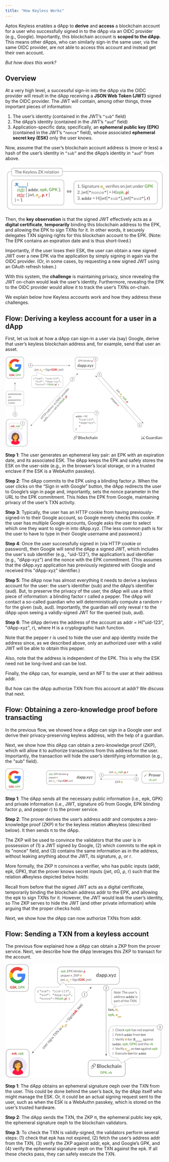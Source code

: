 ```yaml
---
title: "How Keyless Works"
---
```


Aptos Keyless enables a dApp to **derive** and **access** a blockchain account for a user who successfully signed in to the dApp via an OIDC provider (e.g., Google). Importantly, this blockchain account is **scoped to the dApp**. This means other dApps, who can similarly sign-in the same user, via the same OIDC provider, are not able to access this account and instead get their own account.

_But how does this work?_

## Overview

At a very high level, a successful sign-in into the dApp via the OIDC provider will result in the dApp receiving a **JSON Web Token (JWT)** signed by the OIDC provider. The JWT will contain, among other things, three important pieces of information:

1. The user’s identity (contained in the JWT’s `“sub”` field)
2. The dApp’s identity (contained in the JWT’s `“aud”` field)
3. Application-specific data; specifically, an **ephemeral public key (EPK)** (contained in the JWT’s `“nonce”` field), whose associated **ephemeral secret key (ESK)** only the user knows.

Now, assume that the user’s blockchain account address is (more or less) a hash of the user’s identity in `“sub”` and the dApp’s identity in `“aud”` from above.

![Keyless relation diagram](../../static/aptos-keyless/keyless_relation.png "Keyless relation diagram")

Then, the **key observation** is that the signed JWT effectively acts as a **digital certificate**, **temporarily** binding this blockchain address to the EPK, and allowing the EPK to sign TXNs for it. In other words, it securely delegates TXN signing rights for this blockchain account to the EPK. (Note: The EPK contains an expiration date and is thus short-lived.)

Importantly, if the user loses their ESK, the user can obtain a new signed JWT over a new EPK via the application by simply signing in again via the OIDC provider. (Or, in some cases, by requesting a new signed JWT using an OAuth refresh token.)

With this system, the **challenge** is maintaining privacy, since revealing the JWT on-chain would leak the user’s identity. Furthermore, revealing the EPK to the OIDC provider would allow it to track the user’s TXNs on-chain.

We explain below how Keyless accounts work and how they address these challenges.

## Flow: Deriving a keyless account for a user in a dApp

First, let us look at how a dApp can sign-in a user via (say) Google, derive that user’s keyless blockchain address and, for example, send that user an asset.

![Keyless account diagram](../../static/aptos-keyless/keyless-account.png "Keyless account diagram")

**Step 1**: The user generates an ephemeral key pair: an EPK with an expiration date, and its associated ESK. The dApp keeps the EPK and safely stores the ESK on the user-side (e.g., in the browser’s local storage, or in a trusted enclave if the ESK is a WebAuthn passkey).

**Step 2**: The dApp commits to the EPK using a blinding factor $\rho$. When the user clicks on the “Sign in with Google” button, the dApp redirects the user to Google’s sign in page and, importantly, sets the nonce parameter in the URL to the EPK commitment. This hides the EPK from Google, maintaining privacy of the user’s TXN activity.

**Step 3**: Typically, the user has an HTTP cookie from having previously-signed-in to their Google account, so Google merely checks this cookie. If the user has multiple Google accounts, Google asks the user to select which one they want to sign-in into dApp.xyz. (The less common path is for the user to have to type in their Google username and password.)

**Step 4**: Once the user successfully signed in (via HTTP cookie or password), then Google will send the dApp a signed JWT, which includes the user's sub identifier (e.g., "uid-123"), the application’s aud identifier (e.g., "dApp-xyz") and the nonce with the EPK commitment. (This assumes that the dApp.xyz application has previously registered with Google and received this "dApp-xyz" identifier.)

**Step 5**: The dApp now has almost everything it needs to derive a keyless account for the user: the user’s identifier (sub) and the dApp’s identifier (aud). But, to preserve the privacy of the user, the dApp will use a third piece of information: a blinding factor r called a pepper. The dApp will contact a so-called guardian who will deterministically compute a random r for the given (sub, aud). Importantly, the guardian will only reveal r to the dApp upon seeing a validly-signed JWT for the queried (sub, aud).

**Step 6**: The dApp derives the address of the account as addr = H("uid-123", "dApp-xyz", r), where H is a cryptographic hash function.

Note that the pepper r is used to hide the user and app identity inside the address since, as we described above, only an authorized user with a valid JWT will be able to obtain this pepper.

Also, note that the address is independent of the EPK. This is why the ESK need not be long-lived and can be lost.

Finally, the dApp can, for example, send an NFT to the user at their address addr.

But how can the dApp authorize TXN from this account at addr? We discuss that next.

## Flow: Obtaining a zero-knowledge proof before transacting

In the previous flow, we showed how a dApp can sign in a Google user and derive their privacy-preserving keyless address, with the help of a guardian.

Next, we show how this dApp can obtain a zero-knowledge proof (ZKP), which will allow it to authorize transactions from this address for the user. Importantly, the transaction will hide the user’s identifying information (e.g., the "sub" field).

![Keyless proof diagram](../../static/aptos-keyless/keyless-proof.png "Keyless proof diagram")

**Step 1**: The dApp sends all the necessary public information (i.e., epk, GPK) and private information (i.e., JWT, signature σG from Google, EPK blinding factor ⍴, and pepper r) to the prover service.

**Step 2**: The prover derives the user’s address addr and computes a zero-knowledge proof (ZKP) π for the keyless relation 𝓡keyless (described below). It then sends π to the dApp.

The ZKP will be used to convince the validators that the user is in possession of (1) a JWT signed by Google, (2) which commits to the epk in its "nonce" field, and (3) contains the same information as in the address, without leaking anything about the JWT, its signature, ⍴, or r.

More formally, the ZKP π convinces a verifier, who has public inputs (addr, epk, GPK), that the prover knows secret inputs (jwt, σG, ⍴, r) such that the relation 𝓡keyless depicted below holds:

Recall from before that the signed JWT acts as a digital certificate, temporarily binding the blockchain address addr to the EPK, and allowing the epk to sign TXNs for it. However, the JWT would leak the user’s identity, so The ZKP serves to hide the JWT (and other private information) while arguing that the proper checks hold.

Next, we show how the dApp can now authorize TXNs from addr.

## Flow: Sending a TXN from a keyless account

The previous flow explained how a dApp can obtain a ZKP from the prover service. Next, we describe how the dApp leverages this ZKP to transact for the account.

![Keyless signing diagram](../../static/aptos-keyless/keyless-signing.png "Keyless signing diagram")

**Step 1**: The dApp obtains an ephemeral signature σeph over the TXN from the user. This could be done behind the user’s back, by the dApp itself who might manage the ESK. Or, it could be an actual signing request sent to the user, such as when the ESK is a WebAuthn passkey, which is stored on the user’s trusted hardware.

**Step 2**: The dApp sends the TXN, the ZKP π, the ephemeral public key epk, the ephemeral signature σeph to the blockchain validators.

**Step 3**: To check the TXN is validly-signed, the validators perform several steps: (1) check that epk has not expired, (2) fetch the user’s address addr from the TXN, (3) verify the ZKP against addr, epk, and Google’s GPK, and (4) verify the ephemeral signature σeph on the TXN against the epk. If all these checks pass, they can safely execute the TXN.
